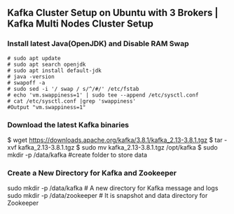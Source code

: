## Kafka Cluster Setup on Ubuntu with 3 Brokers | Kafka Multi Nodes Cluster Setup





### Install latest Java(OpenJDK) and Disable RAM Swap
    # sudo apt update
    # sudo apt search openjdk
    # sudo apt install default-jdk
    # java -version
    # swapoff -a
    # sudo sed -i '/ swap / s/^/#/' /etc/fstab
    # echo 'vm.swappiness=1' | sudo tee --append /etc/sysctl.conf
    # cat /etc/sysctl.conf |grep 'swappiness'                                        #Output "vm.swappiness=1"



### Download the latest Kafka binaries

$ wget https://downloads.apache.org/kafka/3.8.1/kafka_2.13-3.8.1.tgz
$ tar -xvf kafka_2.13-3.8.1.tgz
$ sudo mv kafka_2.13-3.8.1.tgz /opt/kafka
$ sudo mkdir -p /data/kafka                                                         #create folder to store data


### Create a New Directory for Kafka and Zookeeper

sudo mkdir -p /data/kafka                                                           # A new directory for Kafka message and logs
sudo mkdir -p /data/zookeeper                                                       # It is snapshot and data directory for Zookeeper
